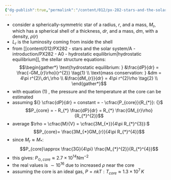 ```yaml
---
{"dg-publish":true,"permalink":"/content/012/px-282-stars-and-the-solar-system/d-stellar-structure-and-interiors/px-282-d1-stellar-interiors/","noteIcon":"1","created":"2024-11-25T10:50:32.000+00:00","updated":"2025-01-10T11:41:40.843+00:00"}
---
```


- consider a spherically-symmetric star of a radius, $r$, and a mass, $M_{r}$, which has a spherical shell of a thickness, $dr$, and a mass, ${} dm {}$, with a density, $\rho(r)$
- $L_r$ is the luminosity coming from inside the shell
- from [[content/012/PX282 - stars and the solar system/A - introduction/PX282 - A0 - hydrostatic equilibrium\|hydrostatic equilibrium]], the stellar structure equations: 
$$\begin{gather*}
	\text{hydrostatic equilibrium: } &\frac{dP}{dr} = \frac{-GM_{r}\rho}{r^{2}} \tag{1} \\
	\text{mass conservation: } &dm = 4\pi r^{2}\,dr\,\rho \\
	&\frac{dM_{r}}{dr} = 4\pi r^{2}\rho \tag{2} \\
\end{gather*}$$
- with equation $(1)$ , the pressure and the temperature at the core can be estimated
- assuming ${} \cfrac{dP}{dr} = constant = - \cfrac{P_{core}}{R_{*}}: {}$ 
$$P_{core} = - R_{*} \frac{dP}{dr} = R_{*} \frac{GM_{r}\rho}{R_{*}^{2}}$$
- average $\rho = \cfrac{M}{V} = \cfrac{3M_{*}}{4\pi R_{*}^{3}}:$ 
$$P_{core}= \frac{3M_{*}GM_{r}}{4\pi R_{*}^{4}}$$
- since $M_{r}\approx M_{*}:$ 
$$P_{core}\approx \frac{3G}{4\pi} \frac{M_{*}^{2}}{R_{*}^{4}}$$
- this gives: $P_{\odot,core} \approx 2.7\times10^{14}Nm^{-2}$
- the real values is $\sim10^{16}$ due to increased $\rho$ near the core
- assuming the core is an ideal gas, $P = nkT: T_{core}\approx 1.3\times10^7\,K$
